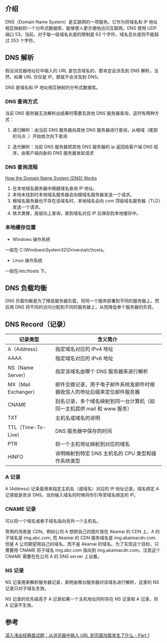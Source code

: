 ## 介绍

DNS（Domain Name System）是互联网的一项服务。它作为将域名和 IP 地址相互映射的一个分布式数据库，能够使人更方便地访问互联网。DNS 使用 UDP 端口 53。当前，对于每一级域名长度的限制是 63 个字符，域名总长度则不能超过 253 个字符。

## DNS 解析

假设浏览器地址栏中输入的 URL 是包含域名的，那肯定会涉及到 DNS 解析。当然，如果 URL 仅仅是 IP，那就不会涉及到 DNS。

DNS 是域名和 IP 地址相互映射的分布式数据库。

### DNS 查询方式

当前 DNS 服务器无法解析出结果时需要去其他 DNS 服务器查询，这时有两种方式：

1. 递归解析：由当前 DNS 服务器向其他 DNS 服务器进行查询，从根域（尾部的句点 .）开始依次向下查询

2. 迭代解析：当前 DNS 服务器把其他 DNS 服务器的 ip 返回给客户端 DNS 程序，由客户端向新的 DNS 服务器发起请求

### DNS 查询流程

[How the Domain Name System (DNS) Works](https://www.verisign.com/en_US/website-presence/online/how-dns-works/index.xhtml)

1. 在本地域名服务器中根据域名查询 IP 地址。
2. 本地未找到时本地域名服务器会向根域名服务器发送一个请求。
3. 根域名服务器也不存在该域名时，本地域名会向 com 顶级域名服务器（TLD）发送一个请求。
4. 依次类推，层层向上查询，查到域名对应 IP 后保存到本地缓存中。

### 本地缓存位置

- Windows 操作系统

一般在 C:\Windows\System32\Drivers\etc\hosts。

- Linux 操作系统

一般在/etc/hosts 下。

## DNS 负载均衡

DNS 负载均衡是为了降低服务器负载，将同一个服务部署到不同的服务器上，然后用 DNS 将不同的访问分配到不同的服务器上，从而降低单个服务器的负荷。

## DNS Record（记录）

| 记录类型             | 含义简介                                                                   |
| -------------------- | -------------------------------------------------------------------------- |
| A（Address）         | 指定域名对应的 IPv4 地址                                                   |
| AAAA                 | 指定域名对应的 IPv6 地址                                                   |
| NS（Name Server）    | 指定该域名由哪个 DNS 服务器来进行解析                                      |
| MX（Mail Exchanger） | 邮件交换记录，用于电子邮件系统发邮件时根据收信人的地址后缀来定位邮件服务器 |
| CNAME                | 别名记录，多个域名映射到同一台计算机（如同一主机提供 mail 和 www 服务）    |
| TXT                  | 主机名或域名的说明                                                         |
| TTL（Time-To-Live）  | DNS 服务器中保存的时间                                                     |
| PTR                  | 将一个主机地址映射到对应的域名                                             |
| HINFO                | 说明映射到特定 DNS 主机名的 CPU 类型和操作系统类型                         |

### A 记录

A (Address) 记录是用来指定主机名（或域名）对应的 IP 地址记录。域名绑定 A 记录就是告诉 DNS，当你输入域名的时候将你引导至域名绑定的 IP。

### CNAME 记录

可以将一个域名或者子域名指向另外一个主机名。

常用的场景是 CDN。例如公司 A 想把自己的图片放在 Akamai 的 CDN 上，A 的子域名是 img.abc.com, 而 Akamai 的 CDN 服务域名是 img.akaimacdn.com. 但是 A 公司期望用自己的域名，而不是 Akamai 的域名。为了实现这个目标，只需要用 CNAME 将子域名 img.abc.com 指向到 img.akaimacdn.com。注意这个 CNAME 需要在在公司 A 的 DNS server 上设置。

### NS 记录

NS 记录用来解析服务器记录，表明由哪台服务器对该域名进行解析，这里的 NS 记录只对子域名生效。

NS 记录的优先级高于 A 记录如果一个主机地址同时存在 NS 记录和 A 记录，则 A 记录不生效。

## 参考

[深入浅出经典面试题：从浏览器中输入 URL 到页面加载发生了什么 - Part 1](https://www.cnblogs.com/confach/p/10050013.html)
